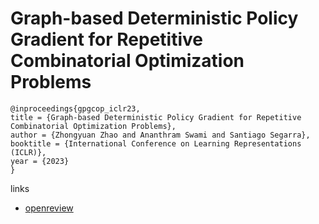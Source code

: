 # Graph-based Deterministic Policy Gradient for Repetitive Combinatorial Optimization Problems

```
@inproceedings{gpgcop_iclr23,
title = {Graph-based Deterministic Policy Gradient for Repetitive Combinatorial Optimization Problems},
author = {Zhongyuan Zhao and Ananthram Swami and Santiago Segarra},
booktitle = {International Conference on Learning Representations (ICLR)},
year = {2023}
}
```

links
- [openreview](https://openreview.net/forum?id=yHIIM9BgOo)
